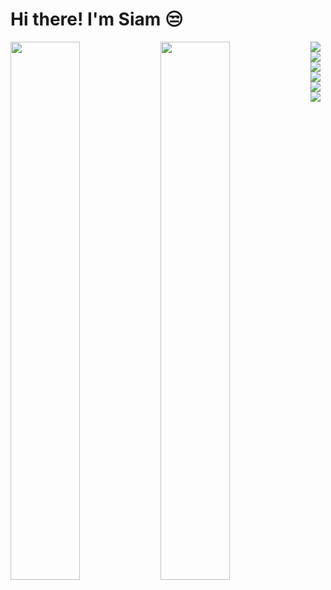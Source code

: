 # Hi there! I'm Siam 😒

<img align="left" width="47%" src="https://github-readme-stats.vercel.app/api?username=siaaam&show_icons=true&theme=radical"/>
<img align="left" width="47%" src="https://github-readme-stats.vercel.app/api/top-langs/?username=siaaam&layout=compact"/>
<img align="left" src="https://img.shields.io/badge/html5-%23E34F26.svg?style=for-the-badge&logo=html5&logoColor=white"/>
<img align="left" src="https://img.shields.io/badge/javascript-%23323330.svg?style=for-the-badge&logo=javascript&logoColor=%23F7DF1E"/>
<img src="https://img.shields.io/badge/css3-%231572B6.svg?style=for-the-badge&logo=css3&logoColor=white"/>
<img align="left" src="https://img.shields.io/badge/bootstrap-%23563D7C.svg?style=for-the-badge&logo=bootstrap&logoColor=white"/>
<img align="left" src="https://img.shields.io/badge/react-%2320232a.svg?style=for-the-badge&logo=react&logoColor=%2361DAFB"/>
<img src="https://img.shields.io/badge/SASS-hotpink.svg?style=for-the-badge&logo=SASS&logoColor=white"/>
